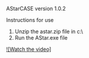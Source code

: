 AStarCASE
version 1.0.2

Instructions for use

1. Unzip the astar.zip file in c:\
2. Run the AStar.exe file


[![Watch the video]](example.png)


